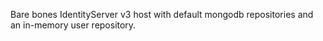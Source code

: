 ﻿Bare bones IdentityServer v3 host with default mongodb repositories and an in-memory user repository.
